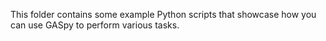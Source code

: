 This folder contains some example Python scripts that showcase how you can use GASpy to perform various tasks.

